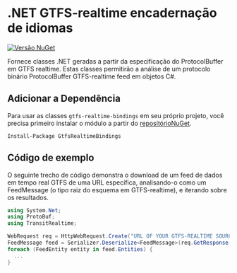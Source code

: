 # .NET GTFS-realtime encadernação de idiomas

[![Versão NuGet](https://badge.fury.io/nu/GtfsRealtimeBindings.svg)](http://badge.fury.io/nu/GtfsRealtimeBindings)

Fornece classes .NET geradas a partir da especificação do ProtocolBuffer em GTFS realtime. Estas classes permitirão a análise de um protocolo binário ProtocolBuffer GTFS-realtime feed em objetos C#.

## Adicionar a Dependência

Para usar as classes `gtfs-realtime-bindings` em seu próprio projeto, você precisa primeiro instalar o módulo a partir do [repositórioNuGet](https://www.nuget.org/packages/GtfsRealtimeBindings/).

    Install-Package GtfsRealtimeBindings

## Código de exemplo

O seguinte trecho de código demonstra o download de um feed de dados em tempo real GTFS de uma URL específica, analisando-o como um FeedMessage (o tipo raiz do esquema em GTFS-realtime), e iterando sobre os resultados.

```csharp
using System.Net;
using ProtoBuf;
using TransitRealtime;

WebRequest req = HttpWebRequest.Create("URL OF YOUR GTFS-REALTIME SOURCE GOES HERE");
FeedMessage feed = Serializer.Deserialize<FeedMessage>(req.GetResponse().GetResponseStream());
foreach (FeedEntity entity in feed.Entities) {
  ...
}
```
